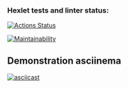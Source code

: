 ### Hexlet tests and linter status:
[![Actions Status](https://github.com/IvanLiVa/frontend-project-46/actions/workflows/hexlet-check.yml/badge.svg)](https://github.com/IvanLiVa/frontend-project-46/actions)


[![Maintainability](https://api.codeclimate.com/v1/badges/60c5e5f21c065dbaf1c1/maintainability)](https://codeclimate.com/github/IvanLiVa/frontend-project-46/maintainability)



## Demonstration asciinema

[![asciicast](https://asciinema.org/a/4zK085i6LcEpA9BEvWts3dkNc.png)](https://asciinema.org/a/4zK085i6LcEpA9BEvWts3dkNc)

